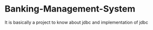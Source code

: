 # Banking-Management-System
It is basically a project to know about jdbc and implementation of jdbc
